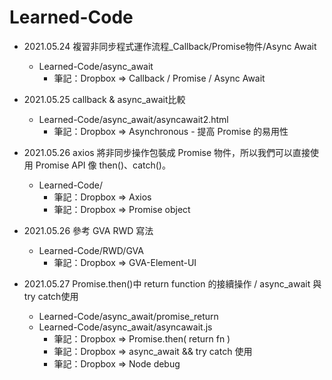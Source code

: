 # Learned-Code
* 2021.05.24 複習非同步程式運作流程_Callback/Promise物件/Async Await
  * Learned-Code/async_await
    * 筆記：Dropbox => Callback / Promise / Async Await 
* 2021.05.25 callback & async_await比較
  * Learned-Code/async_await/asyncawait2.html
    * 筆記：Dropbox => Asynchronous - 提高 Promise 的易用性
* 2021.05.26 axios 將非同步操作包裝成 Promise 物件，所以我們可以直接使用 Promise API 像 then()、catch()。
  * Learned-Code/
    * 筆記：Dropbox => Axios
    * 筆記：Dropbox => Promise object
* 2021.05.26 參考 GVA RWD 寫法
  * Learned-Code/RWD/GVA
    * 筆記：Dropbox => GVA-Element-UI
  
* 2021.05.27 Promise.then()中 return function 的接續操作 / async_await 與 try catch使用
  * Learned-Code/async_await/promise_return
  * Learned-Code/async_await/asyncawait.js
    * 筆記：Dropbox => Promise.then( return fn )   
    * 筆記：Dropbox => async_await && try catch 使用
    * 筆記：Dropbox => Node debug
